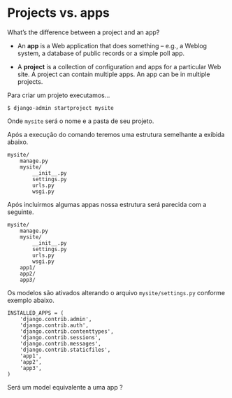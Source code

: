 Projects vs. apps
===


What’s the difference between a project and an app?

- An __app__ is a Web application that does something – e.g.,
  a Weblog system, a database of public records or a simple poll app.

- A __project__ is a collection of configuration and apps for a particular Web site. 
  A project can contain multiple apps.
  An app can be in multiple projects.


Para criar um projeto executamos...

    $ django-admin startproject mysite

Onde `mysite` será o nome e a pasta de seu projeto.

Após a execução do comando teremos uma estrutura semelhante a exibida abaixo.

    mysite/
        manage.py
        mysite/
            __init__.py
            settings.py
            urls.py
            wsgi.py

Após incluirmos algumas appas nossa estrutura será parecida com a seguinte.

    mysite/
        manage.py
        mysite/
            __init__.py
            settings.py
            urls.py
            wsgi.py
        app1/
        app2/
        app3/

Os modelos são ativados alterando o arquivo `mysite/settings.py` conforme exemplo abaixo.

    INSTALLED_APPS = (
        'django.contrib.admin',
        'django.contrib.auth',
        'django.contrib.contenttypes',
        'django.contrib.sessions',
        'django.contrib.messages',
        'django.contrib.staticfiles',
        'app1',
        'app2',
        'app3',        
    )


Será um model equivalente a uma app ?
